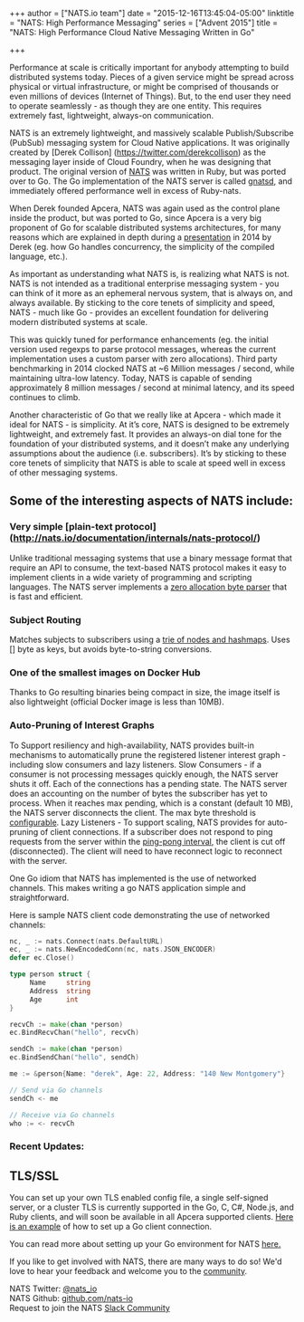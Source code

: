 +++
author = ["NATS.io team"]
date = "2015-12-16T13:45:04-05:00"
linktitle = "NATS: High Performance Messaging"
series = ["Advent 2015"]
title = "NATS: High Performance Cloud Native Messaging Written in Go"

+++


Performance at scale is critically important for anybody attempting to build distributed systems today. Pieces of a given service might be spread across physical or virtual infrastructure, or might be comprised of thousands or even millions of devices (Internet of Things). But, to the end user they need to operate seamlessly - as though they are one entity. This requires extremely fast, lightweight, always-on communication.

NATS is an extremely lightweight, and massively scalable Publish/Subscribe (PubSub) messaging system for Cloud Native applications. It was originally created by [Derek Collison] (https://twitter.com/derekcollison) as the messaging layer inside of Cloud Foundry, when he was designing that product. The original version of [NATS](http://www.nats.io) was written in Ruby, but was ported over to Go. The Go implementation of the NATS server is called [gnatsd](https://github.com/nats-io/gnatsd), and immediately offered performance well in excess of Ruby-nats.

When Derek founded Apcera, NATS was again used as the control plane inside the product, but was ported to Go, since Apcera is a very big proponent of Go for scalable distributed systems architectures, for many reasons which are explained in depth during a [presentation](https://www.youtube.com/watch?v=qC9WhjmewIk) in 2014 by Derek (eg. how Go handles concurrency, the simplicity of the compiled language, etc.).

As important as understanding what NATS is, is realizing what NATS is not. NATS is not intended as a traditional enterprise messaging system - you can think of it more as an ephemeral nervous system, that is always on, and always available. By sticking to the core tenets of simplicity and speed, NATS - much like Go - provides an excellent foundation for delivering modern distributed systems at scale.

This was quickly tuned for performance enhancements (eg. the initial version used regexps to parse protocol messages, whereas the current implementation uses a custom parser with zero allocations). Third party benchmarking in 2014 clocked NATS at ~6 Million messages / second, while maintaining ultra-low latency. Today, NATS is capable of sending approximately 8 million messages / second at minimal latency, and its speed continues to climb.

Another characteristic of Go that we really like at Apcera - which made it ideal for NATS - is simplicity. At it’s core, NATS is designed to be extremely lightweight, and extremely fast. It provides an always-on dial tone for the foundation of your distributed systems, and it doesn’t make any underlying assumptions about the audience (i.e. subscribers). It’s by sticking to these core tenets of simplicity that NATS is able to scale at speed well in excess of other messaging systems.

## Some of the interesting aspects of NATS include:

### Very simple [plain-text protocol] (http://nats.io/documentation/internals/nats-protocol/)
Unlike traditional messaging systems that use a binary message format that require an API to consume, the text-based NATS protocol makes it easy to implement clients in a wide variety of programming and scripting languages.
The NATS server implements a [zero allocation byte parser](https://youtu.be/ylRKac5kSOk?t=10m46s) that is fast and efficient.

### Subject Routing
Matches subjects to subscribers using a [trie of nodes and hashmaps](https://github.com/nats-io/gnatsd/blob/master/sublist/sublist.go).
Uses [] byte as keys, but avoids byte-to-string conversions.

### One of the smallest images on Docker Hub
Thanks to Go resulting binaries being compact in size, the image itself is also lightweight (official Docker image is less than 10MB).

### Auto-Pruning of Interest Graphs
To Support resiliency and high-availability, NATS provides built-in mechanisms to automatically prune the registered listener interest graph - including slow consumers and lazy listeners.
Slow Consumers - if a consumer is not processing messages quickly enough, the NATS server shuts it off. Each of the connections has a pending state. The NATS server does an accounting on the number of bytes the subscriber has yet to process. When it reaches max pending, which is a constant (default 10 MB), the NATS server disconnects the client. The max byte threshold is [configurable](http://nats.io/documentation/server/gnatsd-config/).
Lazy Listeners - To support scaling, NATS provides for auto-pruning of client connections. If a subscriber does not respond to ping requests from the server within the [ping-pong interval](http://nats.io/documentation/internals/nats-protocol), the client is cut off (disconnected). The client will need to have reconnect logic to reconnect with the server.

One Go idiom that NATS has implemented is the use of networked channels.  This makes writing a go NATS application simple and straightforward.

Here is sample NATS client code demonstrating the use of networked channels:
```go
nc, _ := nats.Connect(nats.DefaultURL)
ec, _ := nats.NewEncodedConn(nc, nats.JSON_ENCODER)
defer ec.Close()

type person struct {
     Name     string
     Address  string
     Age      int
}

recvCh := make(chan *person)
ec.BindRecvChan("hello", recvCh)

sendCh := make(chan *person)
ec.BindSendChan("hello", sendCh)

me := &person{Name: "derek", Age: 22, Address: "140 New Montgomery"}

// Send via Go channels
sendCh <- me

// Receive via Go channels
who := <- recvCh
```

### Recent Updates:

## TLS/SSL
You can set up your own TLS enabled config file, a single self-signed server, or a cluster
TLS is currently supported in the Go, C, C#, Node.js, and Ruby clients, and will soon be available in all Apcera supported clients.
[Here is an example](https://github.com/nats-io/gnatsd/blob/master/test/tls_test.go#L15) of how to set up a Go client connection.


You can read more about setting up your Go environment for NATS [here.](http://nats.io/documentation/tutorials/go-install/)

If you like to get involved with NATS, there are many ways to do so! We'd love to hear your feedback and welcome you to the [community](http://nats.io/community/).

NATS Twitter: [@nats_io](http://www.twitter.com/nats_io)
<br>
NATS Github: [github.com/nats-io](https://github.com/nats-io)
<br>
Request to join the NATS [Slack Community](https://docs.google.com/a/apcera.com/forms/d/104yA7oqq7SPoMDG_J9MnVE74gVwBnTmVHKP5ABHoM5k/viewform?embedded=true)
